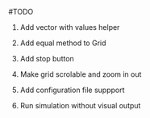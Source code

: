 #TODO


1. Add vector with values helper
2. Add equal method to Grid



4. Add stop button
5. Make grid scrolable and zoom in out
6. Add configuration file suppport
7. Run simulation without visual output 